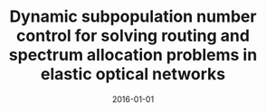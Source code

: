---
# Documentation: https://wowchemy.com/docs/managing-content/

title: Dynamic subpopulation number control for solving routing and spectrum allocation
  problems in elastic optical networks
subtitle: ''
summary: ''
authors:
- Michał W. Przewoźniczek
tags: []
categories: []
date: '2016-01-01'
lastmod: 2022-10-07T05:04:57Z
featured: false
draft: false

# Featured image
# To use, add an image named `featured.jpg/png` to your page's folder.
# Focal points: Smart, Center, TopLeft, Top, TopRight, Left, Right, BottomLeft, Bottom, BottomRight.
image:
  caption: ''
  focal_point: ''
  preview_only: false

# Projects (optional).
#   Associate this post with one or more of your projects.
#   Simply enter your project's folder or file name without extension.
#   E.g. `projects = ["internal-project"]` references `content/project/deep-learning/index.md`.
#   Otherwise, set `projects = []`.
projects: []
publishDate: '2022-10-07T05:04:56.639486Z'
publication_types:
- '1'
abstract: ''
publication: '*The Third European Network Intelligence Conference, ENIC 2016 : 05-07
  September 2016, Wrocław, Poland : proceedings.*'
doi: 10.1109/ENIC.2016.045
---
